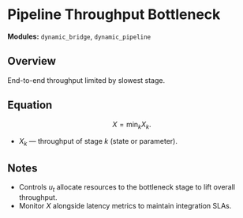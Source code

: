# Pipeline Throughput Bottleneck

**Modules:** `dynamic_bridge`, `dynamic_pipeline`

## Overview

End-to-end throughput limited by slowest stage.

## Equation

$$X = \min_k X_k.$$

- $X_k$ — throughput of stage $k$ (state or parameter).

## Notes

- Controls $u_t$ allocate resources to the bottleneck stage to lift overall
  throughput.
- Monitor $X$ alongside latency metrics to maintain integration SLAs.
